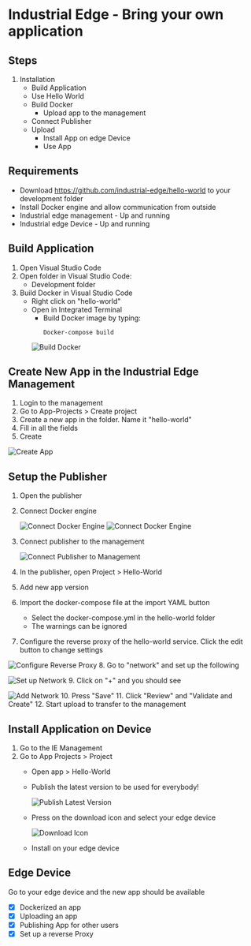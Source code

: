 # Industrial Edge - Bring your own application

## Steps

1. Installation
   - Build Application
   - Use Hello World
   - Build Docker
     - Upload app to the management
   - Connect Publisher
   - Upload
     - Install App on edge Device
     - Use App

## Requirements

- Download https://github.com/industrial-edge/hello-world to your development folder
- Install Docker engine and allow communication from outside
- Industrial edge management - Up and running
- Industrial edge Device - Up and running

## Build Application

1. Open Visual Studio Code
2. Open folder in Visual Studio Code:
   - Development folder
3. Build Docker in Visual Studio Code
   - Right click on "hello-world"
   - Open in Integrated Terminal
     - Build Docker image by typing:
       ```
       Docker-compose build
       ```
     ![Build Docker](assets/20230601_162004_image.png)

## Create New App in the Industrial Edge Management

1. Login to the management
2. Go to App-Projects > Create project
3. Create a new app in the folder. Name it "hello-world"
4. Fill in all the fields
5. Create

![Create App](assets/20230601_162147_image.png)

## Setup the Publisher

1. Open the publisher
2. Connect Docker engine
   
   ![Connect Docker Engine](assets/20230601_164109_image.png)
   ![Connect Docker Engine](assets/20230601_164123_image.png)
3. Connect publisher to the management
   
   ![Connect Publisher to Management](assets/20230601_164151_image.png)
4. In the publisher, open Project > Hello-World
5. Add new app version
6. Import the docker-compose file at the import YAML button
   - Select the docker-compose.yml in the hello-world folder
   - The warnings can be ignored
7. Configure the reverse proxy of the hello-world service. Click the edit button to change settings
  
  ![Configure Reverse Proxy](assets/20230601_164340_image.png)
8. Go to "network" and set up the following
   
   ![Set up Network](assets/20230601_164356_image.png)
9. Click on "+" and you should see
  
  ![Add Network](assets/20230601_164420_image.png)
10. Press "Save"
11. Click "Review" and "Validate and Create"
12. Start upload to transfer to the management

## Install Application on Device

1. Go to the IE Management
2. Go to App Projects > Project
   - Open app > Hello-World
   - Publish the latest version to be used for everybody!
     
     ![Publish Latest Version](assets/20230601_164703_image.png)
   - Press on the download icon and select your edge device
     
     ![Download Icon](assets/20230601_164732_image.png)
   - Install on your edge device

## Edge Device

Go to your edge device and the new app should be available

- [x] Dockerized an app
- [x] Uploading an app
- [x] Publishing App for other users
- [x] Set up a reverse Proxy
